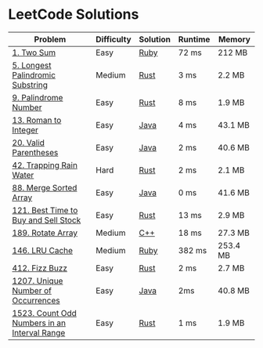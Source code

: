 # LeetCode Solutions

| Problem                                                                                                               | Difficulty | Solution                                          | Runtime | Memory   |
|-----------------------------------------------------------------------------------------------------------------------|------------|---------------------------------------------------|---------|----------|
| [1. Two Sum](https://leetcode.com/problems/two-sum/)                                                                  | Easy       | [Ruby](two_sum.rb)                                | 72 ms   | 212 MB   |
| [5. Longest Palindromic Substring](https://leetcode.com/problems/longest-palindromic-substring/)                      | Medium     | [Rust](longest_palindrome.rs)                     | 3 ms    | 2.2 MB   |
| [9. Palindrome Number](https://leetcode.com/problems/palindrome-number/)                                              | Easy       | [Rust](palindrome_number.rs)                      | 8 ms    | 1.9 MB   |
| [13. Roman to Integer](https://leetcode.com/problems/roman-to-integer/)                                               | Easy       | [Java](RomanToInteger.java)                       | 4 ms    | 43.1 MB  |
| [20. Valid Parentheses](https://leetcode.com/problems/valid-parentheses/)                                             | Easy       | [Java](ValidParentheses.java)                     | 2 ms    | 40.6 MB  |
| [42. Trapping Rain Water](https://leetcode.com/problems/trapping-rain-water/)                                         | Hard       | [Rust](trapping_rain_water.rs)                    | 2 ms    | 2.1 MB   |
| [88. Merge Sorted Array](https://leetcode.com/problems/merge-sorted-array/)                                           | Easy       | [Java](MergeSortedArray.java)                     | 0 ms    | 41.6 MB  |
| [121. Best Time to Buy and Sell Stock](https://leetcode.com/problems/best-time-to-buy-and-sell-stock/)                | Easy       | [Rust](best_time_to_buy_and_sell_stock.rs)        | 13 ms   | 2.9 MB   |
| [189. Rotate Array](https://leetcode.com/problems/rotate-array)                                                       | Medium     | [C++](rotate_array.cpp)                           | 18 ms   | 27.3 MB  |
| [146. LRU Cache](https://leetcode.com/problems/lru-cache/)                                                            | Medium     | [Ruby](lru_cache.rb)                              | 382 ms  | 253.4 MB |
| [412. Fizz Buzz](https://leetcode.com/problems/fizz-buzz/)                                                            | Easy       | [Rust](fizz_buzz.rs)                              | 2 ms    | 2.7 MB   |
| [1207. Unique Number of Occurrences](https://leetcode.com/problems/unique-number-of-occurrences/)                     | Easy       | [Java](UniqueNumberOfOccurrences.java)            | 2ms     | 40.8 MB  |
| [1523. Count Odd Numbers in an Interval Range](https://leetcode.com/problems/count-odd-numbers-in-an-interval-range/) | Easy       | [Rust](count_odd_numbers_in_an_interval_range.rs) | 1 ms    | 1.9 MB   |
